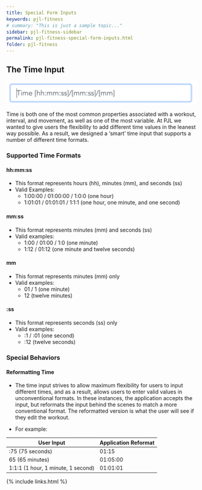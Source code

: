 ```yaml
---
title: Special Form Inputs
keywords: pjl-fitness
# summary: "This is just a sample topic..."
sidebar: pjl-fitness-sidebar
permalink: pjl-fitness-special-form-inputs.html
folder: pjl-fitness
---
```


## The Time Input

![Image of Custom Time Input](images/pjl-fitness-time-text-input.png)

Time is both one of the most common properties associated with a workout, interval, and movement, as well as one of the most variable. At PJL we wanted to give users the flexibility to add different time values in the leanest way possible. As a result, we designed a ‘smart’ time input that supports a number of different time formats.

### Supported Time Formats

#### hh:mm:ss

- This format represents hours (hh), minutes (mm), and seconds (ss)
- Valid Examples:
  - 1:00:00 / 01:00:00 / 1:0:0 (one hour)
  - 1:01:01 / 01:01:01 / 1:1:1 (one hour, one minute, and one second)

#### mm:ss

- This format represents minutes (mm) and seconds (ss)
- Valid examples:
  - 1:00 / 01:00 / 1:0 (one minute)
  - 1:12 / 01:12 (one minute and twelve seconds)

#### mm

- This format represents minutes (mm) only
- Valid examples:
  - 01 / 1 (one minute)
  - 12 (twelve minutes)

#### :ss

- This format represents seconds (ss) only
- Valid examples:
  - :1 / :01 (one second)
  - :12 (twelve seconds)

### Special Behaviors

#### Reformatting Time

- The time input strives to allow maximum flexibility for users to input different times, and as a result, allows users to enter valid values in unconventional formats. In these instances, the application accepts the input, but reformats the input behind the scenes to match a more conventional format. The reformatted version is what the user will see if they edit the workout.

- For example:
<table class="table table-hover">
  <thead>
    <tr>
      <th scope="col">User Input</th>
      <th scope="col">Application Reformat</th>
    </tr>
  </thead>
  <tbody>
    <tr>
      <td>:75 (75 seconds)</td>
      <td>01:15</td>
    </tr>
    <tr>
      <td>65 (65 minutes)</td>
      <td>01:05:00</td>
    </tr>
    <tr>
      <td>1:1:1 (1 hour, 1 minute, 1 second)</td>
      <td>01:01:01</td>
    </tr>
  </tbody>
</table>

{% include links.html %}
